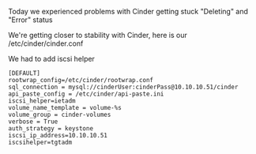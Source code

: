 Today we experienced problems with Cinder getting stuck "Deleting" and "Error" status

We're getting closer to stability with Cinder, here is our /etc/cinder/cinder.conf

We had to add iscsi helper

```
[DEFAULT]
rootwrap_config=/etc/cinder/rootwrap.conf
sql_connection = mysql://cinderUser:cinderPass@10.10.10.51/cinder
api_paste_config = /etc/cinder/api-paste.ini
iscsi_helper=ietadm
volume_name_template = volume-%s
volume_group = cinder-volumes
verbose = True
auth_strategy = keystone
iscsi_ip_address=10.10.10.51
iscsihelper=tgtadm
```